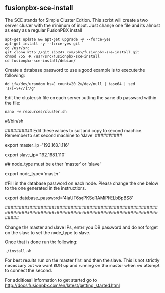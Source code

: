 fusionpbx-sce-install
--------------------------------------
The SCE stands for Simple Cluster Edition. This script will create a two server cluster with the minimum of input.
Just change one file and its almost as easy as a regular FusionPBX install

```
apt-get update && apt-get upgrade -y --force-yes
apt-get install -y --force-yes git
cd /usr/src
git clone http://git.sip247.com/pbx/fusionpbx-sce-install.git
chmod 755 -R /usr/src/fusionpbx-sce-install
cd fusionpbx-sce-install/debian/
```

Create a database password to use a good example is to execute the following:

```
dd if=/dev/urandom bs=1 count=20 2>/dev/null | base64 | sed 's/[=\+//]//g'
```

Edit the cluster.sh file on each server putting the same db password within the file:

```
nano -w resources/cluster.sh
```

<p>#!/bin/sh</p>
<p>########## Edit these values to suit and copy to second machine. Remember to set second machine to 'slave' ##########</p>
<p>export master_ip='192.168.1.116'</p>
<p>export slave_ip='192.168.1.110'</p>
<p>## node_type must be either 'master' or 'slave'</p>
<p>export node_type='master'</p>
<p>#Fill in the database password on each node. Please change the one below to the one generated in the instructions.</p>
<p>export database_password='4iaUT6sqPKSeRAMiPItELbBpBS8'</p>
<p>#####################################################################################################################</p>



<p>Change the master and slave IPs, enter you DB password and do not forget on the slave to set the node_type to slave.</p>

<p>Once that is done run the following:</p>

```
./install.sh
```

For best results run on the master first and then the slave. This is not strictly necessary but we want BDR up and running on the master when we attempt to connect the second.





For additional information to get started go to http://docs.fusionpbx.com/en/latest/getting_started.html 


